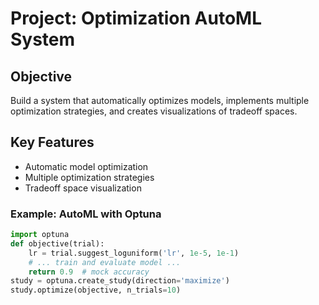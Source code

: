 # Project: Optimization AutoML System

## Objective
Build a system that automatically optimizes models, implements multiple optimization strategies, and creates visualizations of tradeoff spaces.

## Key Features
- Automatic model optimization
- Multiple optimization strategies
- Tradeoff space visualization

### Example: AutoML with Optuna
```python
import optuna
def objective(trial):
    lr = trial.suggest_loguniform('lr', 1e-5, 1e-1)
    # ... train and evaluate model ...
    return 0.9  # mock accuracy
study = optuna.create_study(direction='maximize')
study.optimize(objective, n_trials=10)
```
